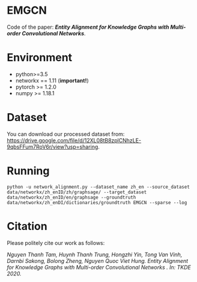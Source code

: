 # EMGCN
Code of the paper: ***Entity Alignment for Knowledge Graphs with Multi-order Convolutional Networks***.

# Environment

* python>=3.5 
* networkx == 1.11 (**important!**) 
* pytorch >= 1.2.0 
* numpy >= 1.18.1 

# Dataset
You can download our processed dataset from: https://drive.google.com/file/d/12XL08tB8zplCNhzLE-9qbsFFum7RoV6r/view?usp=sharing. 

# Running

```
python -u network_alignment.py --dataset_name zh_en --source_dataset data/networkx/zh_enID/zh/graphsage/ --target_dataset data/networkx/zh_enID/en/graphsage --groundtruth data/networkx/zh_enDI/dictionaries/groundtruth EMGCN --sparse --log 
```

# Citation

Please politely cite our work as follows:

*Nguyen Thanh Tam, Huynh Thanh Trung, Hongzhi Yin, Tong Van Vinh, Darnbi Sakong, Bolong Zheng, Nguyen Quoc Viet Hung. Entity Alignment for Knowledge Graphs with Multi-order Convolutional Networks . In: TKDE 2020.*
